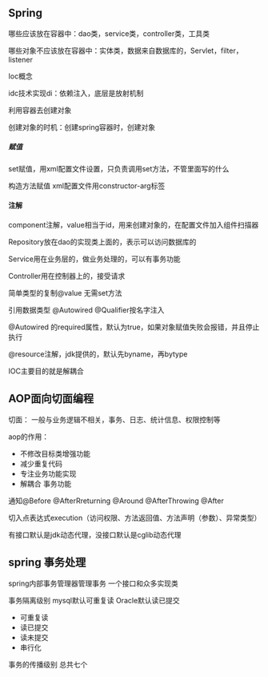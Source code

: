 ## Spring

哪些应该放在容器中：dao类，service类，controller类，工具类

哪些对象不应该放在容器中：实体类，数据来自数据库的，Servlet，filter，listener

Ioc概念

idc技术实现di：依赖注入，底层是放射机制

利用容器去创建对象

创建对象的时机：创建spring容器时，创建对象

##### 赋值

set赋值，用xml配置文件设置，只负责调用set方法，不管里面写的什么

构造方法赋值 xml配置文件用constructor-arg标签

#### 注解

component注解，value相当于id，用来创建对象的，在配置文件加入组件扫描器

Repository放在dao的实现类上面的，表示可以访问数据库的

Service用在业务层的，做业务处理的，可以有事务功能

Controller用在控制器上的，接受请求

简单类型的复制@value  无需set方法

引用数据类型 @Autowired @Qualifier按名字注入

@Autowired 的required属性，默认为true，如果对象赋值失败会报错，并且停止执行

@resource注解，jdk提供的，默认先byname，再bytype

IOC主要目的就是解耦合

## AOP面向切面编程

切面： 一般与业务逻辑不相关，事务、日志、统计信息、权限控制等

aop的作用：

- 不修改目标类增强功能
- 减少重复代码
- 专注业务功能实现
- 解耦合 事务功能

通知@Before @AfterRreturning @Around @AfterThrowing @After

切入点表达式execution（访问权限、方法返回值、方法声明（参数）、异常类型）

有接口默认是jdk动态代理，没接口默认是cglib动态代理

## spring 事务处理

spring内部事务管理器管理事务 一个接口和众多实现类

事务隔离级别  mysql默认可重复读 Oracle默认读已提交

- 可重复读 
- 读已提交
- 读未提交
- 串行化

事务的传播级别 总共七个
